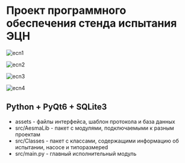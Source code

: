 # Проект программного обеспечения стенда испытания ЭЦН

![ecn1](https://github.com/AesmaDiv/PumpTest/assets/34000496/7bb03281-32b3-4dc1-9c14-60be020c08a5)

![ecn2](https://github.com/AesmaDiv/PumpTest/assets/34000496/5aedcf96-22bf-40d1-bb8e-2aaf95e35847)

![ecn3](https://github.com/AesmaDiv/PumpTest/assets/34000496/12d41ac9-7b45-411b-aa23-36e574e2186d)

![ecn4](https://github.com/AesmaDiv/PumpTest/assets/34000496/61ca5140-31cd-4d9a-a96e-c6fc700e07e2)

## Python + PyQt6 + SQLite3
* assets          - файлы интерфейса, шаблон протокола и база данных
* src/AesmaLib    - пакет с модулями, подключаемыми к разным проектам
* src/Classes     - пакет с классами, содержащими информацию об испытании, насосе и типоразмереd
* src/main.py     - главный исполнительный модуль
